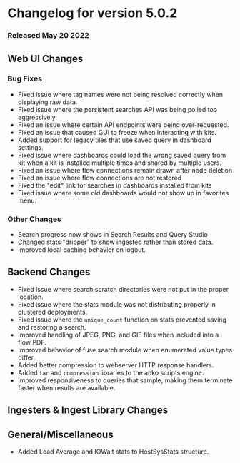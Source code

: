 # Changelog for version 5.0.2

### Released May 20 2022

## Web UI Changes

### Bug Fixes

* Fixed issue where tag names were not being resolved correctly when displaying raw data.
* Fixed issue where the persistent searches API was being polled too aggressively.
* Fixed an issue where certain API endpoints were being over-requested.
* Fixed an issue that caused GUI to freeze when interacting with kits.
* Added support for legacy tiles that use saved query in dashboard settings.
* Fixed issue where dashboards could load the wrong saved query from kit when a kit is installed multiple times and shared by multiple users.
* Fixed an issue where flow connections remain drawn after node deletion
* Fixed an issue where flow connections are not restored
* Fixed the "edit" link for searches in dashboards installed from kits
* Fixed issue where some old dashboards would not show up in favorites menu.

### Other Changes

* Search progress now shows in Search Results and Query Studio
* Changed stats "dripper" to show ingested rather than stored data.
* Improved local caching behavior on logout.


## Backend Changes

* Fixed issue where search scratch directories were not put in the proper location.
* Fixed issue where the stats module was not distributing properly in clustered deployments.
* Fixed issue where the `unique_count` function on stats prevented saving and restoring a search.
* Improved handling of JPEG, PNG, and GIF files when included into a flow PDF.
* Improved behavior of fuse search module when enumerated value types differ.
* Added better compression to webserver HTTP response handlers.
* Added `tar` and `compression` libraries to the anko scripts engine.
* Improved responsiveness to queries that sample, making them terminate faster when results are available.

## Ingesters & Ingest Library Changes


## General/Miscellaneous

* Added Load Average and IOWait stats to HostSysStats structure.
